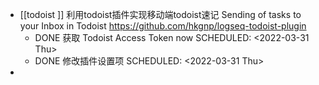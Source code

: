 - [[todoist ]] 
  利用todoist插件实现移动端todoist速记 Sending of tasks to your Inbox in Todoist https://github.com/hkgnp/logseq-todoist-plugin
	- DONE 获取 Todoist Access Token now 
	  SCHEDULED: <2022-03-31 Thu>
	- DONE  修改插件设置项 
	  SCHEDULED: <2022-03-31 Thu>
-